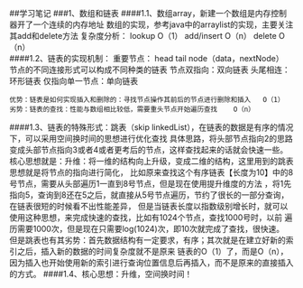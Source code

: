 ##学习笔记
###1、数组和链表
####1.1、数组array，新建一个数组是内存控制器开了一个连续的内存地址
    数组的实现，参考java中的arraylist的实现，主要关注其add和delete方法
    复杂度分析：
        lookup          O（1）
        add/insert      O（n）
        delete          O（n）        
####1.2、链表的实现机制：
    重要节点：
        head
        tail
        node（data，nextNode）
    节点的不同连接形式可以构成不同种类的链表
    节点双指向：双向链表
    头尾相连：环形链表
    仅指向单一节点：单向链表
    
    优势：链表是如何实现插入和删除的：寻找节点操作其前后的节点进行删除和插入   O（1）
    劣势：链表的查找：性能与数组相比较低，需要重头节点开始遍历查找    O（n）
####1.3、链表的特殊形式：跳表（skip linkedList），在链表的数据是有序的情况下，可以采用空间换时间的思想进行优化查找
    具体思路，将头部节点指向2的思路变成头部节点指向3或者4或者更考后的节点，这样查找起来的话就会快速一些。
    核心思想就是：升维：将一维的结构向上升级，变成二维的结构，这里用到的跳表思想就是将节点的指向进行简化，
        比如原来查找这个有序链表【长度为10】中的8号节点，需要从头部遍历1一直到8号节点，但是现在使用提升维度的方法
        ，将1先指向5，查询到8还在5之后，就直接从5号节点遍历，节约了很长的一部分查询，在链表很短的时候看不出性能差异，
        但是当链表长度以指数级别增长时，就可以使用这种思想，来完成快速的查找，比如有1024个节点，查找1000号时，以前
        遍历需要1000次，但是现在只需要log(1024)次，即10次就完成了查找，很快速。
    但是跳表也有其劣势：首先数据结构有一定要求，有序；其次就是在建立好新的索引之后，插入新的数据的时间复杂度就不是原来
        链表的O（1）了，而是O（n），因为插入也开始使用新的索引进行查询位置信息后再插入，而不是原来的直接插入的方式。
####1.4、核心思想：升维，空间换时间！